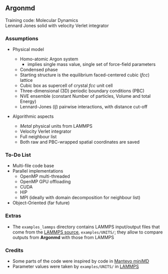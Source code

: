 ## Argonmd

Training code: Molecular Dynamics  
Lennard Jones solid with velocity Verlet integrator


### Assumptions

* Physical model
  * Homo-atomic Argon system
    * implies single mass value, single set of force-field parameters
  * Condensed phase
  * Starting structure is the equilibrium faced-centered cubic (*fcc*) lattice
  * Cubic box as supercell of crystal *fcc* unit cell
  * Three-dimensional (3D) periodic boundary conditions (PBC)
  * NVE ensemble (constant Number of particles, Volume and total Energy)
  * Lennard-Jones (*lj*) pairwise interactions, with distance cut-off

* Algorithmic aspects
  * *Metal* physical units from LAMMPS
  * Velocity Verlet integrator
  * Full neighbour list
  * Both raw and PBC-wrapped spatial coordinates are saved


### To-Do List

* Multi-file code base
* Parallel implementations
  * OpenMP multi-threaded
  * OpenMP GPU offloading
  * CUDA
  * HIP
  * MPI (ideally with domain decomposition for neighbour list)
* Object-Oriented (far future)


### Extras
* The `examples_lammps` directory contains LAMMPS input/output files that come from the [LAMMPS source](https://github.com/lammps/lammps), `examples/UNITS/`;  they allow to compare outputs from **Argonmd** with those from LAMMPS


### Credits
* Some parts of the code were inspired by code in [Mantevo miniMD](https://github.com/Mantevo/miniMD)
* Parameter values were taken by `examples/UNITS/` in [LAMMPS](https://github.com/lammps/lammps)
